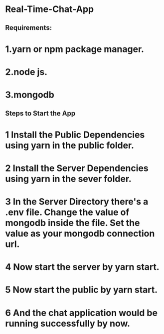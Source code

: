 # Real-Time-Chat-App
## Requirements:
# 1.yarn or npm package manager.
# 2.node js.
# 3.mongodb

## Steps to Start the App

# 1 Install the Public Dependencies using yarn in the public folder.
# 2 Install the Server Dependencies using yarn in the sever folder.
# 3 In the Server Directory there's a .env file. Change the value of mongodb inside the file. Set the value as your mongodb connection url.
# 4 Now start the server by yarn start.
# 5 Now start the public by yarn start.
# 6 And the chat application would be running successfully by now.
